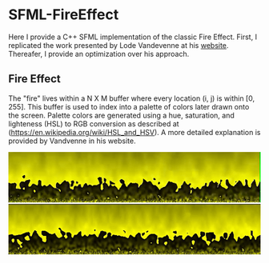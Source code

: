 # SFML-FireEffect
Here I provide a C++ SFML implementation of the classic Fire Effect. First, I replicated the work presented by Lode Vandevenne at his [website](https://lodev.org/cgtutor/fire.html). Thereafer, I provide an optimization over his approach. 

## Fire Effect
The "fire" lives within a N X M buffer where every location (i, j) is within [0, 255]. This buffer is used to index into a palette of colors later drawn onto the screen. Palette colors are generated using a hue, saturation, and lighteness (HSL) to RGB conversion as described at (https://en.wikipedia.org/wiki/HSL_and_HSV). A more detailed explanation is provided by Vandvenne in his website.  

![](fireEffect1.gif)
![](fireEffect2.gif)


